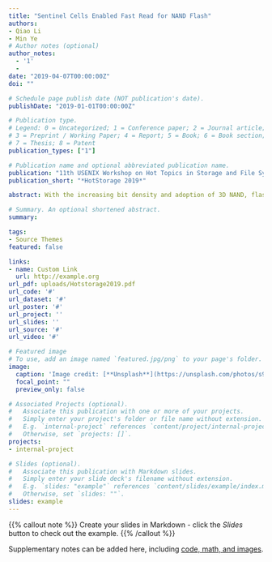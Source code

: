 ```yaml
---
title: "Sentinel Cells Enabled Fast Read for NAND Flash"
authors:
- Qiao Li
- Min Ye
# Author notes (optional)
author_notes:
  - '1'
  - 
date: "2019-04-07T00:00:00Z"
doi: ""

# Schedule page publish date (NOT publication's date).
publishDate: "2019-01-01T00:00:00Z"

# Publication type.
# Legend: 0 = Uncategorized; 1 = Conference paper; 2 = Journal article;
# 3 = Preprint / Working Paper; 4 = Report; 5 = Book; 6 = Book section;
# 7 = Thesis; 8 = Patent
publication_types: ["1"]

# Publication name and optional abbreviated publication name.
publication: "11th USENIX Workshop on Hot Topics in Storage and File Systems"
publication_short: "*HotStorage 2019*"

abstract: With the increasing bit density and adoption of 3D NAND, flash memory suffers from increased errors. To address the issue, flash devices adopt error correction codes (ECC) with strong error correction capability, like low-density parity-check (LDPC) code, to correct errors. The drawback of LDPC is that, to correct data with a high raw bit error rate (RBER), read latency will be amplified. This work proposes to address this issue with the assistance of approximate data. First, studies have been conducted and show there are ample amount of approximate data available in flash storage. Second, a novel data organization is proposed to fortify the reliability of regular data by leaving approximate data unprotected. Finally, a new data allocation strategy and modified garbage collection scheme are presented to complete the design. The experimental results show that the proposed approach can improve read performance by 30% on average comparing to current techniques.

# Summary. An optional shortened abstract.
summary: 

tags:
- Source Themes
featured: false

links:
- name: Custom Link
  url: http://example.org
url_pdf: uploads/Hotstorage2019.pdf
url_code: '#'
url_dataset: '#'
url_poster: '#'
url_project: ''
url_slides: ''
url_source: '#'
url_video: '#'

# Featured image
# To use, add an image named `featured.jpg/png` to your page's folder. 
image:
  caption: 'Image credit: [**Unsplash**](https://unsplash.com/photos/s9CC2SKySJM)'
  focal_point: ""
  preview_only: false

# Associated Projects (optional).
#   Associate this publication with one or more of your projects.
#   Simply enter your project's folder or file name without extension.
#   E.g. `internal-project` references `content/project/internal-project/index.md`.
#   Otherwise, set `projects: []`.
projects:
- internal-project

# Slides (optional).
#   Associate this publication with Markdown slides.
#   Simply enter your slide deck's filename without extension.
#   E.g. `slides: "example"` references `content/slides/example/index.md`.
#   Otherwise, set `slides: ""`.
slides: example
---
```


{{% callout note %}}
Create your slides in Markdown - click the *Slides* button to check out the example.
{{% /callout %}}

Supplementary notes can be added here, including [code, math, and images](https://wowchemy.com/docs/writing-markdown-latex/).
